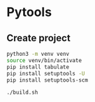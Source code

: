 # Pytools

## Create project

```bash
python3 -m venv venv
source venv/bin/activate
pip install tabulate 
pip install setuptools -U
pip install setuptools-scm
```

```bash
./build.sh
```

